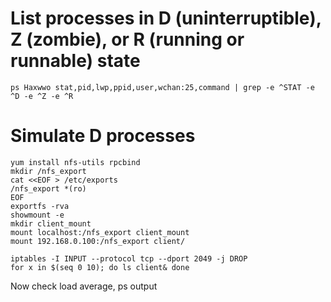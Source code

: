 # List processes in D (uninterruptible), Z (zombie), or R (running or runnable) state
```
ps Haxwwo stat,pid,lwp,ppid,user,wchan:25,command | grep -e ^STAT -e ^D -e ^Z -e ^R
```

# Simulate D processes
```
yum install nfs-utils rpcbind
mkdir /nfs_export
cat <<EOF > /etc/exports
/nfs_export *(ro)
EOF
exportfs -rva
showmount -e
mkdir client_mount
mount localhost:/nfs_export client_mount
mount 192.168.0.100:/nfs_export client/
```

```
iptables -I INPUT --protocol tcp --dport 2049 -j DROP
for x in $(seq 0 10); do ls client& done
```

Now check load average, ps output
